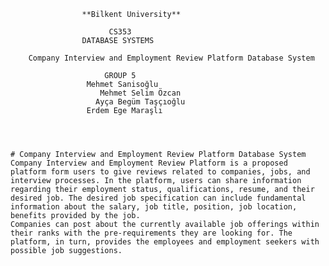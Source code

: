 					**Bilkent University**

					      CS353
					DATABASE SYSTEMS

		Company Interview and Employment Review Platform Database System

					     GROUP 5
					 Mehmet Sanisoğlu
				        Mehmet Selim Özcan
				       Ayça Begüm Taşçıoğlu
					 Erdem Ege Maraşlı

	
	
	
	# Company Interview and Employment Review Platform Database System
  	Company Interview and Employment Review Platform is a proposed platform form users to give reviews related to companies, jobs, and interview processes. In the platform, users can share information regarding their employment status, qualifications, resume, and their desired job. The desired job specification can include fundamental information about the salary, job title, position, job location, benefits provided by the job. 
	Companies can post about the currently available job offerings within their ranks with the pre-requirements they are looking for. The platform, in turn, provides the employees and employment seekers with possible job suggestions.


